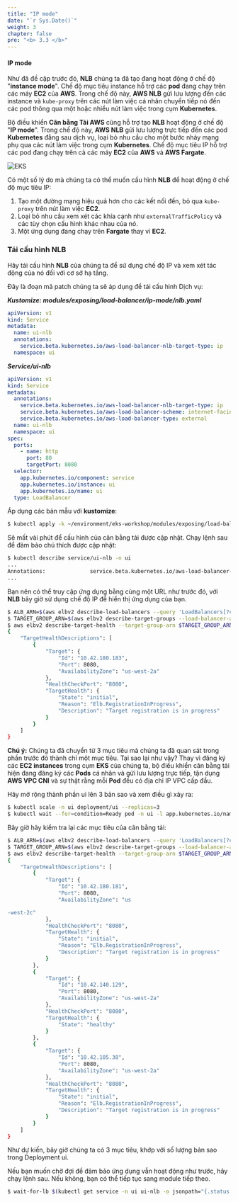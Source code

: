 ```yaml
---
title: "IP mode"
date: "`r Sys.Date()`"
weight: 3
chapter: false
pre: "<b> 3.3 </b>"
---
```


#### IP mode


Như đã đề cập trước đó, **NLB** chúng ta đã tạo đang hoạt động ở chế độ "**instance mode**". Chế độ mục tiêu instance hỗ trợ các **pod** đang chạy trên các máy **EC2** của **AWS**. Trong chế độ này, **AWS NLB** gửi lưu lượng đến các instance và `kube-proxy` trên các nút làm việc cá nhân chuyển tiếp nó đến các pod thông qua một hoặc nhiều nút làm việc trong cụm **Kubernetes**.

Bộ điều khiển **Cân bằng Tải AWS** cũng hỗ trợ tạo **NLB** hoạt động ở chế độ "**IP mode**". Trong chế độ này, **AWS NLB** gửi lưu lượng trực tiếp đến các pod **Kubernetes** đằng sau dịch vụ, loại bỏ nhu cầu cho một bước nhảy mạng phụ qua các nút làm việc trong cụm **Kubernetes**. Chế độ mục tiêu IP hỗ trợ các pod đang chạy trên cả các máy **EC2** của **AWS** và **AWS Fargate**.

![EKS](../../../images/3/3/0001.webp?featherlight=false&width=60pc)

Có một số lý do mà chúng ta có thể muốn cấu hình **NLB** để hoạt động ở chế độ mục tiêu IP:

1. Tạo một đường mạng hiệu quả hơn cho các kết nối đến, bỏ qua `kube-proxy` trên nút làm việc **EC2**.
2. Loại bỏ nhu cầu xem xét các khía cạnh như `externalTrafficPolicy` và các tùy chọn cấu hình khác nhau của nó.
3. Một ứng dụng đang chạy trên **Fargate** thay vì **EC2**.

### Tái cấu hình NLB

Hãy tái cấu hình **NLB** của chúng ta để sử dụng chế độ IP và xem xét tác động của nó đối với cơ sở hạ tầng.

Đây là đoạn mã patch chúng ta sẽ áp dụng để tái cấu hình Dịch vụ:

**_Kustomize: modules/exposing/load-balancer/ip-mode/nlb.yaml_**
```yaml
apiVersion: v1
kind: Service
metadata:
  name: ui-nlb
  annotations:
    service.beta.kubernetes.io/aws-load-balancer-nlb-target-type: ip
  namespace: ui
```
**_Service/ui-nlb_**
```yaml
apiVersion: v1
kind: Service
metadata:
  annotations:
    service.beta.kubernetes.io/aws-load-balancer-nlb-target-type: ip
    service.beta.kubernetes.io/aws-load-balancer-scheme: internet-facing
    service.beta.kubernetes.io/aws-load-balancer-type: external
  name: ui-nlb
  namespace: ui
spec:
  ports:
    - name: http
      port: 80
      targetPort: 8080
  selector:
    app.kubernetes.io/component: service
    app.kubernetes.io/instance: ui
    app.kubernetes.io/name: ui
  type: LoadBalancer
```

Áp dụng các bản mẫu với **kustomize**:

```bash
$ kubectl apply -k ~/environment/eks-workshop/modules/exposing/load-balancer/ip-mode
```

Sẽ mất vài phút để cấu hình của cân bằng tải được cập nhật. Chạy lệnh sau để đảm bảo chú thích được cập nhật:

```bash
$ kubectl describe service/ui-nlb -n ui
...
Annotations:              service.beta.kubernetes.io/aws-load-balancer-nlb-target-type: ip
...
```

Bạn nên có thể truy cập ứng dụng bằng cùng một URL như trước đó, với **NLB** bây giờ sử dụng chế độ IP để hiển thị ứng dụng của bạn.

```bash
$ ALB_ARN=$(aws elbv2 describe-load-balancers --query 'LoadBalancers[?contains(LoadBalancerName, `k8s-ui-uinlb`) == `true`].LoadBalancerArn' | jq -r '.[0]')
$ TARGET_GROUP_ARN=$(aws elbv2 describe-target-groups --load-balancer-arn $ALB_ARN | jq -r '.TargetGroups[0].TargetGroupArn')
$ aws elbv2 describe-target-health --target-group-arn $TARGET_GROUP_ARN
{
    "TargetHealthDescriptions": [
        {
            "Target": {
                "Id": "10.42.180.183",
                "Port": 8080,
                "AvailabilityZone": "us-west-2a"
            },
            "HealthCheckPort": "8080",
            "TargetHealth": {
                "State": "initial",
                "Reason": "Elb.RegistrationInProgress",
                "Description": "Target registration is in progress"
            }
        }
    ]
}
```

**Chú ý:** Chúng ta đã chuyển từ 3 mục tiêu mà chúng ta đã quan sát trong phần trước đó thành chỉ một mục tiêu. Tại sao lại như vậy? Thay vì đăng ký các **EC2 instances** trong cụm **EKS** của chúng ta, bộ điều khiển cân bằng tải hiện đang đăng ký các **Pods** cá nhân và gửi lưu lượng trực tiếp, tận dụng **AWS VPC CNI** và sự thật rằng mỗi **Pod** đều có địa chỉ IP VPC cấp đầu.

Hãy mở rộng thành phần ui lên 3 bản sao và xem điều gì xảy ra:

```bash
$ kubectl scale -n ui deployment/ui --replicas=3
$ kubectl wait --for=condition=Ready pod -n ui -l app.kubernetes.io/name=ui --timeout=60s
```

Bây giờ hãy kiểm tra lại các mục tiêu của cân bằng tải:

```bash
$ ALB_ARN=$(aws elbv2 describe-load-balancers --query 'LoadBalancers[?contains(LoadBalancerName, `k8s-ui-uinlb`) == `true`].LoadBalancerArn' | jq -r '.[0]')
$ TARGET_GROUP_ARN=$(aws elbv2 describe-target-groups --load-balancer-arn $ALB_ARN | jq -r '.TargetGroups[0].TargetGroupArn')
$ aws elbv2 describe-target-health --target-group-arn $TARGET_GROUP_ARN
{
    "TargetHealthDescriptions": [
        {
            "Target": {
                "Id": "10.42.180.181",
                "Port": 8080,
                "AvailabilityZone": "us

-west-2c"
            },
            "HealthCheckPort": "8080",
            "TargetHealth": {
                "State": "initial",
                "Reason": "Elb.RegistrationInProgress",
                "Description": "Target registration is in progress"
            }
        },
        {
            "Target": {
                "Id": "10.42.140.129",
                "Port": 8080,
                "AvailabilityZone": "us-west-2a"
            },
            "HealthCheckPort": "8080",
            "TargetHealth": {
                "State": "healthy"
            }
        },
        {
            "Target": {
                "Id": "10.42.105.38",
                "Port": 8080,
                "AvailabilityZone": "us-west-2a"
            },
            "HealthCheckPort": "8080",
            "TargetHealth": {
                "State": "initial",
                "Reason": "Elb.RegistrationInProgress",
                "Description": "Target registration is in progress"
            }
        }
    ]
}
```

Như dự kiến, bây giờ chúng ta có 3 mục tiêu, khớp với số lượng bản sao trong Deployment ui.

Nếu bạn muốn chờ đợi để đảm bảo ứng dụng vẫn hoạt động như trước, hãy chạy lệnh sau. Nếu không, bạn có thể tiếp tục sang module tiếp theo.

```bash timeout=240
$ wait-for-lb $(kubectl get service -n ui ui-nlb -o jsonpath="{.status.loadBalancer.ingress[*].hostname}{'\n'}")
```